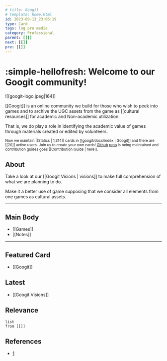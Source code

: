 ```yaml
---
# title: Googit
# template: home.html
id: 2023-09-13_23:06:19
type: Card
tags: log pro media
category: Professional
parent: [[]]
next: [[]]
pre: [[]]
---
```

# :simple-hellofresh: Welcome to our Googit  community!
<span class="float-left mr-2.5">![[googit-logo.jpeg|164]]</span>

<span>

[[Googit]] is an online community we build for those who wish to peek into games and to archive the UGC assets from the game as [[cultural resources]]  for academic and Non-academic utilization.
</span>

That is, we do play a role in identifying the academic value of games through materials created or edited by volunteers.
<p>

<sub class="">Now we maintain [[Statics | 1,314]] cards in [[googit/docs/index | Googit]] and there are [[20]] active users. </sub><sub>Join us to create your own cards! [Github](https://en.wikipedia.org/wiki/GitHub) [repo](https://github.com/talkbear/googit) is being maintained and contribution guides goes [[Contribution Guide | here]].</sub>

</p>


## About

Take a look at our [[Googit Visions | visions]] to make full comprehension of what we are planning to do.

Make it a better use of game supposing that we consider all elements from one games as cultural assets. 

---

## Main Body

- [[Games]]
- [[Notes]]

---

## Featured Card
- [[Googit]]

## Latest
- [[Googit Visions]]
## Relevance

```dataview
list
from [[]]
```

## References

- [1](https://ashi-yuri.hatenablog.com/entry/2022/12/10/012752)